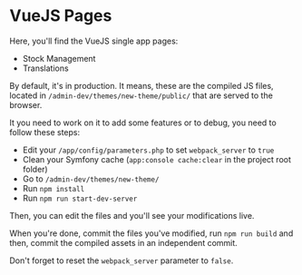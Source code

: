 # VueJS Pages

Here, you'll find the VueJS single app pages:
- Stock Management
- Translations

By default, it's in production. It means, these are the compiled JS files, located in `/admin-dev/themes/new-theme/public/` that are served to the browser.

It you need to work on it to add some features or to debug, you need to follow these steps:
- Edit your `/app/config/parameters.php` to set `webpack_server` to `true`
- Clean your Symfony cache (`app:console cache:clear` in the project root folder)
- Go to `/admin-dev/themes/new-theme/`
- Run `npm install`
- Run `npm run start-dev-server`

Then, you can edit the files and you'll see your modifications live.

When you're done, commit the files you've modified, run `npm run build` and then, commit the compiled assets in an independent commit.

Don't forget to reset the `webpack_server` parameter to `false`.
